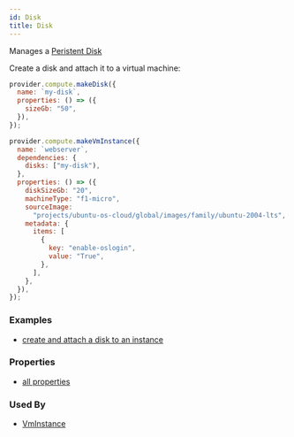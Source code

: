 ```yaml
---
id: Disk
title: Disk
---
```


Manages a [Peristent Disk](https://cloud.google.com/compute/docs/disks#pdspecs)

Create a disk and attach it to a virtual machine:

```js
provider.compute.makeDisk({
  name: `my-disk`,
  properties: () => ({
    sizeGb: "50",
  }),
});

provider.compute.makeVmInstance({
  name: `webserver`,
  dependencies: {
    disks: ["my-disk"),
  },
  properties: () => ({
    diskSizeGb: "20",
    machineType: "f1-micro",
    sourceImage:
      "projects/ubuntu-os-cloud/global/images/family/ubuntu-2004-lts",
    metadata: {
      items: [
        {
          key: "enable-oslogin",
          value: "True",
        },
      ],
    },
  }),
});
```

### Examples

- [create and attach a disk to an instance](https://github.com/grucloud/grucloud/blob/main/examples/google/vm)

### Properties

- [all properties](https://cloud.google.com/compute/docs/reference/rest/v1/disks/insert)

### Used By

- [VmInstance](./VmInstance.md)
